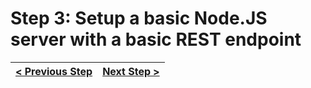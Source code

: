 # Step 3: Setup a basic Node.JS server with a basic REST endpoint

[//]: # (head-end)




[//]: # (foot-start)

[{]: <helper> (navStep)

| [< Previous Step](https://github.com/Urigo/WhatsApp-Clone-Client-React/tree/master@0.2.0/.tortilla/manuals/views/step2.md) | [Next Step >](https://github.com/Urigo/WhatsApp-Clone-Client-React/tree/master@0.2.0/.tortilla/manuals/views/step4.md) |
|:--------------------------------|--------------------------------:|

[}]: #

